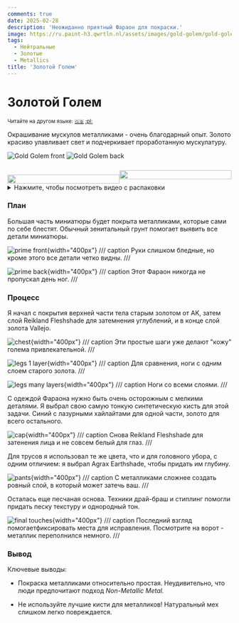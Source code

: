 ```yaml
---
comments: true
date: 2025-02-28
description: 'Неожиданно приятный Фараон для покраски.'
image: https://ru.paint-h3.qwrtln.nl/assets/images/gold-golem/gold-golem.webp
tags:
  - Нейтральные
  - Золотые
  - Metallics
title: 'Золотой Голем'
---
```

# Золотой Голем
<small>Читайте на другом языке: [:gb:](https://paint-h3.qwrtln.nl/posts/2025/02/gold-golem/) [:pl:](https://pl.paint-h3.qwrtln.nl/posts/2025/02/złoty-golem/)</small>

Окрашивание мускулов металликами - очень благодарный опыт. Золото красиво улавливает свет и подчеркивает проработанную мускулатуру.

![Gold Golem front](../assets/images/gold-golem/gold-golem-front.webp)  ![Gold Golem back](../assets/images/gold-golem/gold-golem-back.webp)

<!--more-->

<div style="display: flex; min-width: 100%; align-items: center">
  <div style="width: 50%; padding-top: 20px">
    <img src="/assets/images/gold-golem/gold-golem.webp" style="width: 100%; display: block" />
  </div>
  <div style="width: 50%; position: relative;">
    <img src="/assets/images/gold-golem/card.webp" style="width: 100%; display: block"/>
    <a href="https://homm3bg.wiki/units/gold_golems" style="position: absolute; top: 0; left: 0; width: 100%; height: 100%; z-index: 10; display: block;"></a>
  </div>
</div>

<details><summary>Нажмите, чтобы посмотреть видео с распаковки</summary>
  <video width="1280" height="720" controls preload="none">
    <source src="/assets/videos/gold-golem.webm" type="video/webm">
  </video>
</details>

### План

Большая часть миниатюры будет покрыта металликами, которые сами по себе блестят. Обычный зенитальный грунт помогает выявить все детали миниатюры.

![prime front](../assets/images/gold-golem/raw/1.webp){width="400px"}
/// caption
Руки слишком бледные, но кроме этого все детали четко видны.
///

![prime back](../assets/images/gold-golem/raw/2.webp){width="400px"}
/// caption
Этот Фараон никогда не пропускал день ног.
///

### Процесс

Я начал с покрытия верхней части тела старым золотом от AK, затем слой Reikland Fleshshade для затемнения углублений, и в конце слой золота Vallejo.

![chest](../assets/images/gold-golem/raw/3.webp){width="400px"}
/// caption
Эти простые шаги уже делают "кожу" голема привлекательной.
///

![legs 1 layer](../assets/images/gold-golem/raw/4.webp){width="400px"}
/// caption
Для сравнения, ноги с одним слоем старого золота.
///

![legs many layers](../assets/images/gold-golem/raw/6.webp){width="400px"}
/// caption
Ноги со всеми слоями.
///

С одеждой Фараона нужно быть очень осторожным с мелкими деталями. Я выбрал свою самую тонкую синтетическую кисть для этой задачи. Синий с лазурными хайлайтами для одной части, золото для всего остального.

![cap](../assets/images/gold-golem/raw/7.webp){width="400px"}
/// caption
Снова Reikland Fleshshade для затенения лица и не совсем белый для глаз.
///

Для трусов я использовал те же цвета, что и для головного убора, с одним отличием: я выбрал Agrax Earthshade, чтобы придать им глубину.

![pants](../assets/images/gold-golem/raw/9.webp){width="400px"}
/// caption
С металликами сложнее создать ровный слой, в который может затечь ваш.
///

Осталась еще песчаная основа. Техники драй-браш и стиплинг помогли придать песку текстуру и однородный тон.

![final touches](../assets/images/gold-golem/raw/10.webp){width="400px"}
/// caption
Последний взгляд помогаетфиксировать места для исправления. Посмотрите на ворот - металлик переполнился немного.
///

### Вывод

Ключевые выводы:

- Покраска металликами относительно простая. Неудивительно, что люди предпочитают подход *Non-Metallic Metal.*

- Не используйте лучшие кисти для металликов! Натуральный мех слишком легко повреждается.
